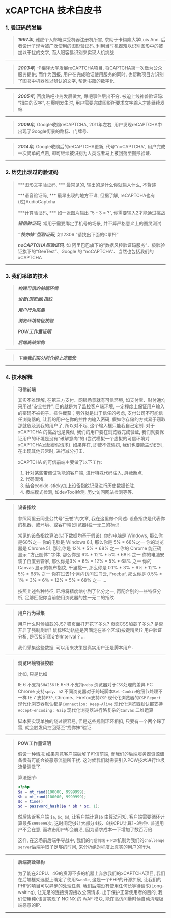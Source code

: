 # xCAPTCHA 技术白皮书

### 1. 验证码的发展

> ***1997年,***
> 雅虎个人邮箱深受机器注册机所害, 求助于卡梅隆大学Luis Ann. 后者设计了现今被广泛使用的图形验证码. 利用当时机器难以识别图形中的被加以干扰的文字, 而人眼容易识别来实现人机挑战.

---

> ***2003年,***
> 卡梅隆大学发展reCAPTCHA项目, 将CAPTCHA第一次做为公众服务提供; 而作为回报, 用户在完成验证使用服务的同时, 也帮助项目方识别了图书中机器难以辨认的文字, 帮助书籍的数字化.

---

> ***2005年,***
> 百度贴吧业务发展做大, 爆吧事件层出不穷. 被迫上线神兽验证码: “扭曲的汉字”, 在爆吧发生时, 用户需要完成图形所要求文字输入才能继续发帖.

---

> ***2009年,***
> Google收购reCAPTCHA, 2011年左右, 用户发现reCAPTCHA中出现了Google街景的路标、门牌号.

---

> ***2014年,***
> Google收购后的reCAPTCHA更新, 代号"noCAPTCHA", 用户完成一次简单的点击, 即可继续被识别为人类或者马上被回落至图形验证.

---


### 2. 历史出现过的验证码

> ***图形文字验证码, ***
>   最常见的, 输出的是什么你就输入什么, 不赘述
>
> ***语音验证码, ***
>   最早出现的地方不详, 但据了解, reCAPTCHA也有(过)AudioCaptcha
>
> ***计算验证码, ***
>   如一张图片输出 “5 - 3 = ?”, 你需要输入2才能通过挑战
>
> ***短信验证码,***
>   常用于需要绑定手机号的场景, 并不算严格意义上的图灵测试
>
> ***“找你妹”型验证码,***
>   如12306 “请找出下面的C罩杯”
>
> ***noCAPTCHA型验证码,***
>   如 阿里巴巴旗下的“数据风控验证码服务”、极验验证旗下的“GeeTest”、Google 的 “noCAPTCHA”、当然也包括我们的 xCAPTCHA

---


### 3. 我们采取的技术

> ***构建可信的前端环境***
>
> ***设备(浏览器)指纹***
>
> ***用户行为采集***
>
> ***浏览环境特征校验***
>
> ***POW工作量证明***
>
> ***后端高效架构***

---
> ***下面我们来分别介绍上述概念***

---

### 4. 技术解释

> **可信前端**
>
> 其实不难理解, 在第三方支付、网银场景就有可信环境, 如支付宝、财付通均采用过“安全控件”, 目的就是为了监控客户端环境, 一定程度上保证用户输入的密码不被钩子、插件截获；另外就是出于信任的考虑, 支付公司不可能信任浏览器的, 让我的用户在你的控件内输入密码, 假如你存储的方式易于窃取那就危及到我的用户了, 所以对不起, 这个输入框只能我自己定制.
> 对于xCAPTCHA 的挑战也是类似, 我们的用户要在浏览器完成验证, 我们就要保证用户的环境是没有“破解意向”的 (尝试模拟一个虚拟的可信环境对xCAPTCHA发起虚假请求). 如果存在, 即使不做惩罚, 我们也要能主动识别, 在出现其他异常时, 进行减分打击.
>
>
> xCAPTCHA 的可信前端主要做了以下工作:
> 1. 针对某些带调试功能的客户端, 进行特殊代码注入, 屏蔽断点.
> 2. 代码混淆.
> 3. 结合cookie-sticky加上设备指纹记录进行历史数据长驻.
> 4. 极端模式检测, 如devTool检测, 历史访问网站检测等等.

---

> **设备指纹**
> 
> 参照阿里云同业公共号“云誉”的文章, 我在这里做个简述:
> 设备指纹是代表你的机器、或环境、或客户端(浏览器)独一无二的标识.
>
> 常见的设备指纹算法(以下数据均基于假设):
> 你的电脑是 Windows, 那么你是68%之一
> 你的电脑是 Windows 8.1, 那么你是 5% * 68%之一
> 你的浏览器是 Chrome 51, 那么你是 12% * 5% * 68% 之一
> 你的 Chrome 能正确显示 “方正圆体” 字体, 那么你是 6% * 12% * 5% * 68% 之一
> 你的电脑安装了百度云管家, 那么你是3% * 6% * 12% * 5% * 68% 之一
> 你的 Canvas 显示的帆布指纹, 千里挑一, 那么你是 0.1% * 3% * 6% * 12% * 5% * 68% 之一
> 你在过去1个月内访问过乌云, Freebuf, 那么你是 0.5% * 1% * 3% * 6% * 12% * 5% * 68% 之一
> ...
>
> 按照上述各种特征, 已将将精度缩小到了亿分之一, 再配合别的一些特征分析, 足够匹配你当前使用浏览器的独一无二的指纹.

---

> **用户行为采集**
>
> 用户什么时候加载的JS? 
> 锚页面打开花了多久?
> 页面CSS加载了多久? 
> 是否开启了强制刷新?
> 鼠标移动轨迹是否固定在某个区域(按键精灵)?
> 用户验证分析, 是否接近固定的Interval ?
> ...
>
> 我们采集这些数据, 可以用来决策是真实用户还是脚本用户.

---

> **浏览环境特征校验**
>
> 比如, 只是比如
>
> IE 6 不支持`SHA256`
> IE 6~9 不支持`webp`
> 浏览器对于`CSS`处理的差异
> PC Chrome 支持`spdy`、`h2`
> 不同浏览器对于跨域脚本`Set-Cookie`的细节处理不一样
> IE 7 支持`P3P`, Chrome、Firefox支持`CSP`
> 现代化浏览器的`CSP` `Report`
> 现代化浏览器默认都是`Connection: Keep-Alive`
> 现代化浏览器默认都支持`Accept-encoding: Gzip`
> 现代化浏览器进行略复杂的`Canvas` 二维运算
>
> 脚本要实现单独的绕过很容易, 但是这些规则环环相扣, 只要有一个两个踩了雷, 就会触发风控回落至“找你妹”验证.

---

> **POW工作量证明**
>
> 假设一种情况
> 如果恶意客户端破解了可信前端, 而我们的后端服务器资源储备很有可能会被恶意流量所干扰. 这时候我们就需要引入POW技术进行垃圾流量清洗了.
>
> 算法细节:
> ```php
> <?php
> $a = mt_rand(100000, 9999999);
> $b = mt_rand(100000, 9999999);
> $c = time()
> $d = password_hash($a * $b * $c, 1);
> ```
>
> 然后告诉客户端 `$a`, `$c`, `$d`, 让客户端计算`$b`
> 由算法可知, 客户端需要循环计算最多`8999999`次, 这时间足够让大部分4核、8核CPU计算1~3秒钟. 普通用户不会在意, 而攻击用户却会崩溃, 因为请求成本一下增加了数百万倍.
>
> 这样, 在这场前后端争夺战中, 我们的`可信前端` + `POW`机制为我们的`challenge server`后端争取了足够的时间, 来分析绝对程度上真实的用户的行为.

---


> **后端高效架构**
>
> 为了能在2CPU、4G的资源不多的机器上奔放我们的xCAPTCHA项目, 我们在后端框架选型上确定了使用`Swoole`, 这是一个PHP的开源扩展, 让我们的PHP的项目可以异步的处理任务.
> 我们后端没有使用任何长等待请求(Long-waiting), 让充足的连接资源接收公网请求. 出于保护正常使用者的目的, 我们使用纯`C`语言实现了 NGINX 的 WAF 模块, 能在高访问量时候自动清理极端恶意的IP.

---

